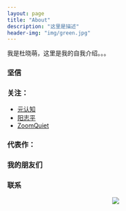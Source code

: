 ```yaml
---
layout: page
title: "About"
description: "这里是描述"
header-img: "img/green.jpg"
---
```


我是杜晓萌，这里是我的自我介绍。。。

### 坚信



### 关注：
- [元认知](http://www.mesule.com/)
- [阳志平](http://www.yangzhiping.com/)
- [ZoomQuiet](http://blog.zoomquiet.io/)

### 代表作：


### 我的朋友们


### 联系


<center>
    <p><img src="http://i173.photobucket.com/albums/w63/cnfeat/2015-08-29-2_zpsqj7po8eo.png" align="center"></p>
</center>
